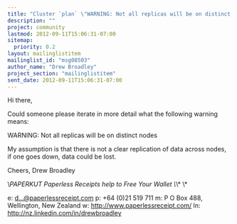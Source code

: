 ```yaml
---
title: "Cluster `plan` \"WARNING: Not all replicas will be on distinct nodes\""
description: ""
project: community
lastmod: 2012-09-11T15:06:31-07:00
sitemap:
  priority: 0.2
layout: mailinglistitem
mailinglist_id: "msg08503"
author_name: "Drew Broadley"
project_section: "mailinglistitem"
sent_date: 2012-09-11T15:06:31-07:00
---
```



Hi there,

Could someone please iterate in more detail what the following warning
means:

WARNING: Not all replicas will be on distinct nodes

My assumption is that there is not a clear replication of data across
nodes, if one goes down, data could be lost.

Cheers,
Drew Broadley

\\*PAPERKUT Paperless Receipts help to Free Your
Wallet
\\*\\*
\\*

e: d...@paperlessreceipt.com
p: +64 (0)21 519 711
m: P O Box 488, Wellington, New Zealand
w: http://www.paperlessreceipt.com/
ln: http://nz.linkedin.com/in/drewbroadley
